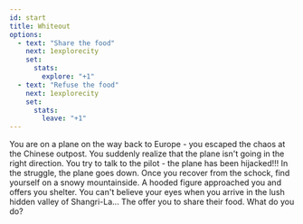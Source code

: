 ```yaml
---
id: start
title: Whiteout
options:
  - text: "Share the food"
    next: 1explorecity
    set:
      stats: 
        explore: "+1"
  - text: "Refuse the food"
    next: 1explorecity
    set:
      stats: 
        leave: "+1"
---
```


You are on a plane on the way back to Europe - you escaped the chaos at the Chinese outpost.
You suddenly realize that the plane isn't going in the right direction. You try to talk to the pilot - the plane has been hijacked!!!
In the struggle, the plane goes down. Once you recover from the schock, find yourself on a snowy mountainside. A hooded figure approached you and offers you shelter. 
You can't believe your eyes when you arrive in the lush hidden valley of Shangri-La...
The offer you to share their food. What do you do?